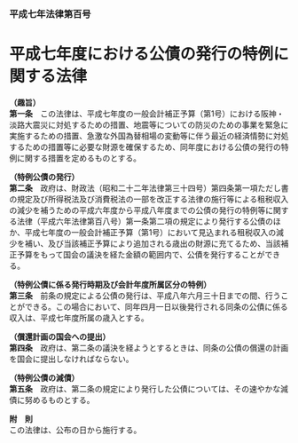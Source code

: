 ### 平成七年法律第百号  
# 平成七年度における公債の発行の特例に関する法律  
  
**（趣旨）**  
**第一条**　この法律は、平成七年度の一般会計補正予算（第1号）における阪神・淡路大震災に対処するための措置、地震等についての防災のための事業を緊急に実施するための措置、急激な外国為替相場の変動等に伴う最近の経済情勢に対処するための措置等に必要な財源を確保するため、同年度における公債の発行の特例に関する措置を定めるものとする。  
  
**（特例公債の発行）**  
**第二条**　政府は、財政法（昭和二十二年法律第三十四号）第四条第一項ただし書の規定及び所得税法及び消費税法の一部を改正する法律の施行等による租税収入の減少を補うための平成六年度から平成八年度までの公債の発行の特例等に関する法律（平成六年法律第百八号）第一条第二項の規定により発行する公債のほか、平成七年度の一般会計補正予算（第1号）において見込まれる租税収入の減少を補い、及び当該補正予算により追加される歳出の財源に充てるため、当該補正予算をもって国会の議決を経た金額の範囲内で、公債を発行することができる。  
  
**（特例公債に係る発行時期及び会計年度所属区分の特例）**  
**第三条**　前条の規定による公債の発行は、平成八年六月三十日までの間、行うことができる。この場合において、同年四月一日以後発行される同条の公債に係る収入は、平成七年度所属の歳入とする。  
  
**（償還計画の国会への提出）**  
**第四条**　政府は、第二条の議決を経ようとするときは、同条の公債の償還の計画を国会に提出しなければならない。  
  
**（特例公債の減債）**  
**第五条**　政府は、第二条の規定により発行した公債については、その速やかな減債に努めるものとする。  
  
**附　則**  
この法律は、公布の日から施行する。  
  
